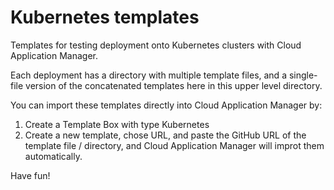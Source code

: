 # Kubernetes templates

Templates for testing deployment onto Kubernetes clusters with Cloud Application Manager.

Each deployment has a directory with multiple template files, and a single-file version of the concatenated templates here in this upper level directory.

You can import these templates directly into Cloud Application Manager by:

1. Create a Template Box with type Kubernetes
2. Create a new template, chose URL, and paste the GitHub URL of the template file / directory, and Cloud Application Manager will improt them automatically.

Have fun!

